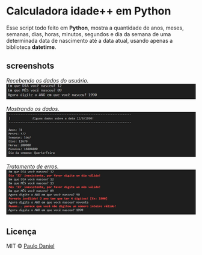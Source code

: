 # Calculadora idade++ em Python

Esse script todo feito em **Python**, mostra a quantidade de anos, meses, semanas, dias, horas, minutos, segundos e dia da semana de uma determinada data de nascimento até a data atual, usando apenas a biblioteca **datetime**.

## screenshots

_Recebendo os dados do usuário._
![Recebendo_dados](screenshots/Recebendo_dados.jpg)

_Mostrando os dados._
![Print_dados](screenshots/Print_dados.jpg)

_Tratamento de erros._
![Erros](screenshots/Erros.jpg)


## Licença

MIT © [Paulo Daniel](https://github.com/TrexPD)
